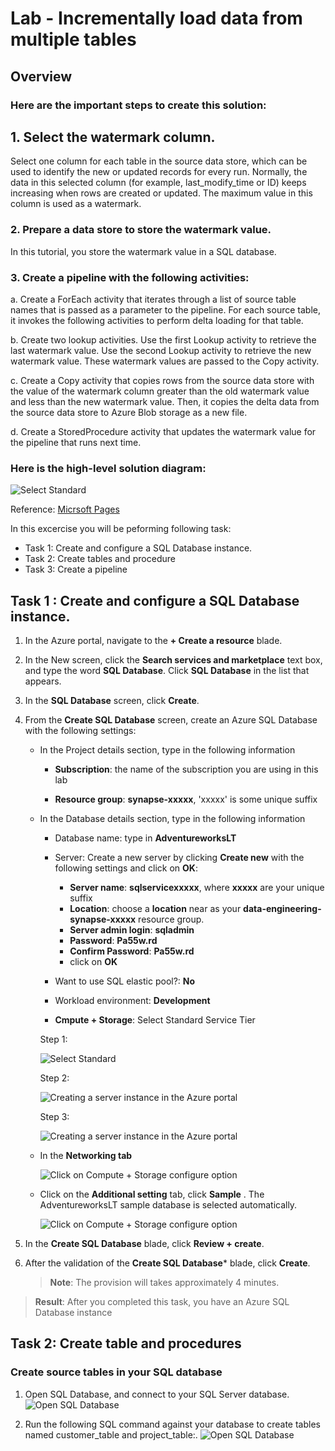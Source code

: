 # Lab - Incrementally load data from multiple tables

## Overview

### Here are the important steps to create this solution:

## 1. Select the watermark column.

Select one column for each table in the source data store, which can be used to identify the new or updated records for every run. Normally, the data in this selected column (for example, last_modify_time or ID) keeps increasing when rows are created or updated. The maximum value in this column is used as a watermark.

### 2. Prepare a data store to store the watermark value.

In this tutorial, you store the watermark value in a SQL database.

### 3. Create a pipeline with the following activities:

a. Create a ForEach activity that iterates through a list of source table names that is passed as a parameter to the pipeline. For each source table, it invokes the following activities to perform delta loading for that table.

b. Create two lookup activities. Use the first Lookup activity to retrieve the last watermark value. Use the second Lookup activity to retrieve the new watermark value. These watermark values are passed to the Copy activity.

c. Create a Copy activity that copies rows from the source data store with the value of the watermark column greater than the old watermark value and less than the new watermark value. Then, it copies the delta data from the source data store to Azure Blob storage as a new file.

d. Create a StoredProcedure activity that updates the watermark value for the pipeline that runs next time.

### Here is the high-level solution diagram:
![Select Standard](img/high-level-solution-diagram.png)

Reference: [Micrsoft Pages](https://docs.microsoft.com/en-us/azure/data-factory/tutorial-incremental-copy-multiple-tables-portal)

In this excercise you will be peforming following task:
- Task 1: Create and configure a SQL Database instance.
- Task 2: Create tables and procedure
- Task 3: Create a pipeline

## Task 1 : Create and configure a SQL Database instance.

1. In the Azure portal, navigate to the **+ Create a resource** blade.

2. In the New screen, click the **Search services and marketplace** text box, and type the word **SQL Database**. Click **SQL Database** in the list that appears.

3. In the **SQL Database** screen, click **Create**.

4. From the **Create SQL Database** screen, create an Azure SQL Database with the following settings:

    - In the Project details section, type in the following information
    
        - **Subscription**: the name of the subscription you are using in this lab

        - **Resource group**: **synapse-xxxxx**, 'xxxxx' is some unique suffix
    
    - In the Database details section, type in the following information
    
        - Database name: type in **AdventureworksLT**
     
        - Server: Create a new server by clicking **Create new** with the following settings and click on **OK**:
            - **Server name**: **sqlservicexxxxx**, where **xxxxx** are your unique suffix
            - **Location**: choose a **location** near as your **data-engineering-synapse-xxxxx** resource group.
            - **Server admin login**: **sqladmin**
            - **Password**: **Pa55w.rd**
            - **Confirm Password**: **Pa55w.rd**
            - click on **OK**
         
         - Want to use SQL elastic pool?:  **No**
         
         - Workload environment: **Development**
        
        - **Cmpute + Storage**: Select Standard Service Tier
        
        Step 1:
        
        ![Select Standard](img/SQL_DB_COMP_STORAGE.png)
        
        Step 2:
        
        ![Creating a server instance in the Azure portal](img/SQL_DB_SERV_TIER.png)
        
        Step 3:
        
        ![Creating a server instance in the Azure portal](img/SQL_DB_SERV_TIER_DTU.png)

	- In the **Networking tab**

		![Click on Compute + Storage configure option](img/SQL_DB_NW.png)
	
    - Click on the  **Additional setting** tab, click **Sample** . The AdventureworksLT sample database is selected automatically. 
    
		![Click on Compute + Storage configure option](img/SQL_DB_ADD_SETTING.png)

5. In the **Create SQL Database** blade, click **Review + create**.


6. After the validation of the **Create SQL Database*** blade, click **Create**.

   > **Note**: The provision will takes approximately 4 minutes.

> **Result**: After you completed this task, you have an Azure SQL Database instance


## Task 2: Create table and procedures

### Create source tables in your SQL database

1. Open SQL Database, and connect to your SQL Server database.
   ![Open SQL Database](img/SQL_DB_QUERY_EDITOR_OPEN.png)
   
2. Run the following SQL command against your database to create tables named customer_table and project_table:.
   ![Open SQL Database](img/SQL_DB_QUERY_EDITOR_RUN_QUERY.png)
